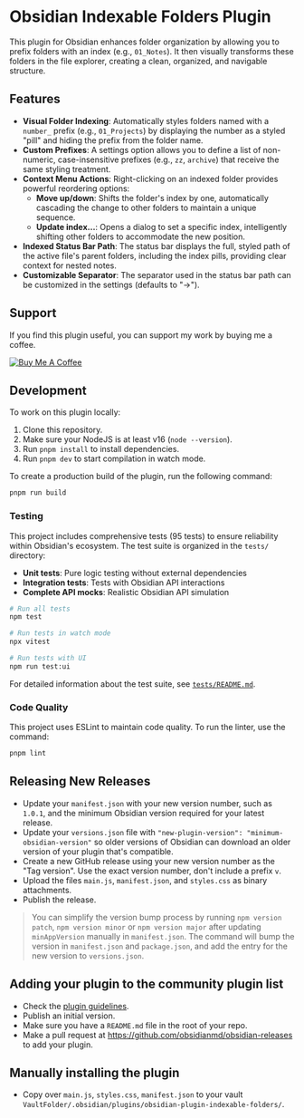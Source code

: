 # Obsidian Indexable Folders Plugin

This plugin for Obsidian enhances folder organization by allowing you to prefix folders with an index (e.g., `01_Notes`). It then visually transforms these folders in the file explorer, creating a clean, organized, and navigable structure.

## Features

- **Visual Folder Indexing**: Automatically styles folders named with a `number_` prefix (e.g., `01_Projects`) by displaying the number as a styled "pill" and hiding the prefix from the folder name.
- **Custom Prefixes**: A settings option allows you to define a list of non-numeric, case-insensitive prefixes (e.g., `zz`, `archive`) that receive the same styling treatment.
- **Context Menu Actions**: Right-clicking on an indexed folder provides powerful reordering options:
  - **Move up/down**: Shifts the folder's index by one, automatically cascading the change to other folders to maintain a unique sequence.
  - **Update index...**: Opens a dialog to set a specific index, intelligently shifting other folders to accommodate the new position.
- **Indexed Status Bar Path**: The status bar displays the full, styled path of the active file's parent folders, including the index pills, providing clear context for nested notes.
- **Customizable Separator**: The separator used in the status bar path can be customized in the settings (defaults to "→").

## Support

If you find this plugin useful, you can support my work by buying me a coffee.

<a href="https://www.buymeacoffee.com/vforge1">
    <img src="https://img.buymeacoffee.com/button-api/?text=Buy me a coffee&emoji=&slug=vforge1&button_colour=FFDD00&font_colour=000000&font_family=Inter&outline_colour=000000&coffee_colour=ffffff" alt="Buy Me A Coffee">
</a>

## Development

To work on this plugin locally:

1. Clone this repository.
2. Make sure your NodeJS is at least v16 (`node --version`).
3. Run `pnpm install` to install dependencies.
4. Run `pnpm dev` to start compilation in watch mode.

To create a production build of the plugin, run the following command:

```bash
pnpm run build
```

### Testing

This project includes comprehensive tests (95 tests) to ensure reliability within Obsidian's ecosystem. The test suite is organized in the `tests/` directory:

- **Unit tests**: Pure logic testing without external dependencies
- **Integration tests**: Tests with Obsidian API interactions
- **Complete API mocks**: Realistic Obsidian API simulation

```bash
# Run all tests
npm test

# Run tests in watch mode
npx vitest

# Run tests with UI
npm run test:ui
```

For detailed information about the test suite, see [`tests/README.md`](tests/README.md).

### Code Quality

This project uses ESLint to maintain code quality. To run the linter, use the command:

```bash
pnpm lint
```

## Releasing New Releases

- Update your `manifest.json` with your new version number, such as `1.0.1`, and the minimum Obsidian version required for your latest release.
- Update your `versions.json` file with `"new-plugin-version": "minimum-obsidian-version"` so older versions of Obsidian can download an older version of your plugin that's compatible.
- Create a new GitHub release using your new version number as the "Tag version". Use the exact version number, don't include a prefix `v`.
- Upload the files `main.js`, `manifest.json`, and `styles.css` as binary attachments.
- Publish the release.

> You can simplify the version bump process by running `npm version patch`, `npm version minor` or `npm version major` after updating `minAppVersion` manually in `manifest.json`. The command will bump the version in `manifest.json` and `package.json`, and add the entry for the new version to `versions.json`.

## Adding your plugin to the community plugin list

- Check the [plugin guidelines](https://docs.obsidian.md/Plugins/Releasing/Plugin+guidelines).
- Publish an initial version.
- Make sure you have a `README.md` file in the root of your repo.
- Make a pull request at <https://github.com/obsidianmd/obsidian-releases> to add your plugin.

## Manually installing the plugin

- Copy over `main.js`, `styles.css`, `manifest.json` to your vault `VaultFolder/.obsidian/plugins/obsidian-plugin-indexable-folders/`.
